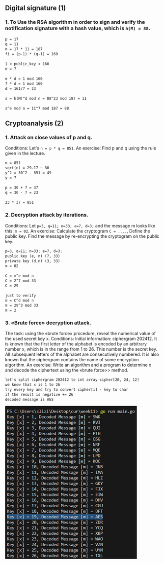 ## Digital signature (1) 
### 1. To Use the RSA algorithm in order to sign and verify the notification signature with a hash value, which is `h(M) = 88`.

```
p = 17
q = 11
n = 17 * 11 = 187 
fi = (p-1) * (q-1) = 160

1 < public_key < 160
e = 7

e * d = 1 mod 160
7 * d = 1 mod 160
d = 161/7 = 23

s = h(M)^d mod n = 88^23 mod 187 = 11

s^e mod n = 11^7 mod 187 = 88
```

## Cryptoanalysis (2)
### 1. Attack on close values of p and q.
Conditions: Let's `n = p * q = 851`. An exercise: Find p and q using the rule given in the lecture.

```
n = 851
sqrt(n) = 29.17 ~ 30
y^2 = 30^2 - 851 = 49
y = 7

p = 30 + 7 = 37
q = 30 - 7 = 23

23 * 37 = 851
```

### 2. Decryption attack by iterations.
Conditions: Let `p=3, q=11; n=33; e=7, d=3;` and the message m looks like this: `m = 02`. An exercise: Calculate the cryptogram `C = ....`, Define the public key. Find the message by re-encrypting the cryptogram on the public key.

```
p=3, q=11; n=33; e=7, d=3;
public key (e, n) (7, 33)
private key (d,n) (3, 33)
m = 02

C = m^e mod n
C = 2^7 mod 33
C = 29

just to verify
m = C^d mod n 
m = 29^3 mod 33
m = 2
```

### 3. «Brute force» decryption attack.
The task: using the «brute force» procedure, reveal the numerical value of the used secret key x. Conditions: Initial information: ciphergram 202412. It is known that the first letter of the alphabet is encoded by an arbitrary number x, which is in the range from 1 to 26. This number is the secret key. All subsequent letters of the alphabet are consecutively numbered. It is also known that the ciphergram contains the name of some encryption algorithm. An exercise: Write an algorithm and a program to determine x and decode the ciphertext using the «brute force>> method.

```
let's split ciphergram 202412 to int array cipher[20, 24, 12]
we know that x is 1 to 26
try every key and try to convert cipher[i] - key to char
if the result is negative += 26
decoded message is AES
```

![](../assets/11-1.png)
